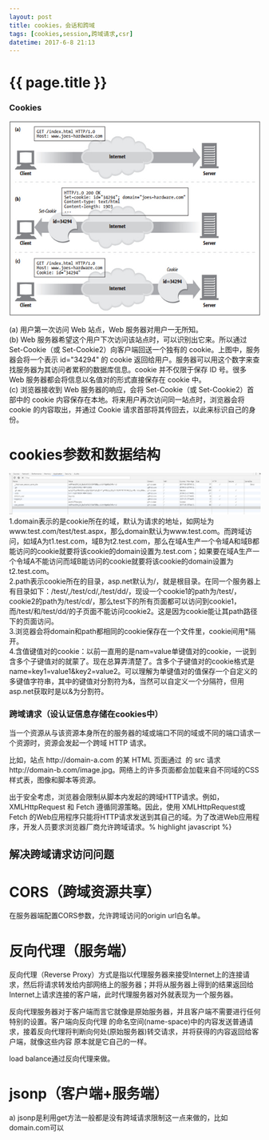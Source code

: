 ```yaml
---
layout: post
title: cookies，会话和跨域
tags: [cookies,session,跨域请求,csr]
datetime: 2017-6-8 21:13
---
```


{{ page.title }}
================

### Cookies
<img src="/assets/img/set-cookies.png" />
<p>
(a) 用户第一次访问 Web 站点，Web 服务器对用户一无所知。<br/>
(b) Web 服务器希望这个用户下次访问该站点时，可以识别出它来。所以通过 Set-Cookie（或 Set-Cookie2）向客户端回送一个独有的 cookie。上图中，服务器会将一个表示 id="34294" 的 cookie 返回给用户。服务器可以用这个数字来查找服务器为其访问者累积的数据库信息。cookie 并不仅限于保存 ID 号。很多 Web 服务器都会将信息以名值对的形式直接保存在 cookie 中。<br/>
(c) 浏览器接收到 Web 服务器的响应，会将 Set-Cookie（或 Set-Cookie2）首部中的 cookie 内容保存在本地。将来用户再次访问同一站点时，浏览器会将 cookie 的内容取出，并通过 Cookie 请求首部将其传回去，以此来标识自己的身份。<br/>
</p>

# cookies参数和数据结构
<img src="/assets/img/cookie-sample.png" />
1.domain表示的是cookie所在的域，默认为请求的地址，如网址为www.test.com/test/test.aspx，那么domain默认为www.test.com。而跨域访问，如域A为t1.test.com，域B为t2.test.com，那么在域A生产一个令域A和域B都能访问的cookie就要将该cookie的domain设置为.test.com；如果要在域A生产一个令域A不能访问而域B能访问的cookie就要将该cookie的domain设置为t2.test.com。<br/>
2.path表示cookie所在的目录，asp.net默认为/，就是根目录。在同一个服务器上有目录如下：/test/,/test/cd/,/test/dd/，现设一个cookie1的path为/test/，cookie2的path为/test/cd/，那么test下的所有页面都可以访问到cookie1，而/test/和/test/dd/的子页面不能访问cookie2。这是因为cookie能让其path路径下的页面访问。<br/>
3.浏览器会将domain和path都相同的cookie保存在一个文件里，cookie间用*隔开。<br/>
4.含值键值对的cookie：以前一直用的是nam=value单键值对的cookie，一说到含多个子键值对的就蒙了。现在总算弄清楚了。含多个子键值对的cookie格式是name=key1=value1&key2=value2。可以理解为单键值对的值保存一个自定义的多键值字符串，其中的键值对分割符为&，当然可以自定义一个分隔符，但用asp.net获取时是以&为分割符。<br/>

### 跨域请求（设认证信息存储在cookies中）
<p>
当一个资源从与该资源本身所在的服务器的域或端口不同的域或不同的端口请求一个资源时，资源会发起一个跨域 HTTP 请求。
</p>
<p>
比如，站点 http://domain-a.com 的某 HTML 页面通过 <img> 的 src 请求 http://domain-b.com/image.jpg。网络上的许多页面都会加载来自不同域的CSS样式表，图像和脚本等资源。
</p>
<p>
出于安全考虑，浏览器会限制从脚本内发起的跨域HTTP请求。例如，XMLHttpRequest 和 Fetch 遵循<a src="https://developer.mozilla.org/zh-CN/docs/Web/Security/Same-origin_policy">同源策略</a>。因此，使用 XMLHttpRequest或 Fetch 的Web应用程序只能将HTTP请求发送到其自己的域。为了改进Web应用程序，开发人员要求浏览器厂商允许跨域请求。% highlight javascript %}
</p>

## 解决跨域请求访问问题
# CORS（跨域资源共享）
在服务器端配置CORS参数，允许跨域访问的origin url白名单。

# 反向代理（服务端）
<p>
反向代理（Reverse Proxy）方式是指以代理服务器来接受Internet上的连接请求，然后将请求转发给内部网络上的服务器；并将从服务器上得到的结果返回给Internet上请求连接的客户端，此时代理服务器对外就表现为一个服务器。
</p>
<p>
反向代理服务器对于客户端而言它就像是原始服务器，并且客户端不需要进行任何特别的设置。客户端向反向代理 的命名空间(name-space)中的内容发送普通请求，接着反向代理将判断向何处(原始服务器)转交请求，并将获得的内容返回给客户端，就像这些内容 原本就是它自己的一样。
</p>
<p>
load balance通过反向代理来做。
</p>

# jsonp（客户端+服务端）
a) jsonp是利用get方法一般都是没有跨域请求限制这一点来做的，比如domain.com可以<script src="www.google.com/some/script.js" />来引入别的domain的js/img或者css资源。所以jsonp只支持http get方法.<br/>
b) jsonp要求在ajax请求中url?后加入key为callback，value为callback_function的参数。<br/>
c) 服务端返回的数据需要把json数据包装到callback_function里边。<br/>
比如:<br/>
服务器返回的数据是{ trans_count: 1000 }，那序列化返回给客户端的数据就是"callback_function({trans_count: 1000}"<br/>
最后客户端获取到数据之后就直接调用预先在客户端定义好的函数callback_function()处理{trans_count: 1000}。<br/>
{% highlight javascript %}
    $.ajax({
        url:"http://crossdomain.com/services.php",
        dataType:'jsonp',
        data:'',
        jsonp:'callback',
        success:function(result) {
            for(var i in result) {
                alert(i+":"+result[i]);//循环输出a:1,b:2,etc.
            }
        },
        timeout:3000
    });
{% endhighlight %}
<p>
jsonp来获取domainA的session_id，然后客户端用callback_function set cookie把，session_id设置到domainB的cookies里，
那跨域访问（Ajax/request）的时候，cookie就带着session_id信息，如果domainB和domainA使用同一个session系统，就能获取用户信息。
或者把用户名存放在cookie里。
</P>
